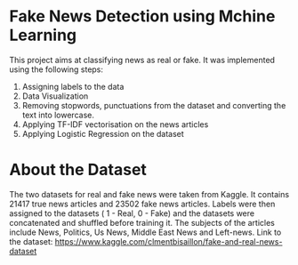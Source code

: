 # Fake News Detection using Mchine Learning
This project aims at classifying news as real or fake. It was implemented using the following steps:
1. Assigning labels to the data
2. Data Visualization
3. Removing stopwords, punctuations from the dataset and converting the text into lowercase.
4. Applying TF-IDF vectorisation on the news articles
5. Applying Logistic Regression on the dataset 

# About the Dataset
The two datasets for real and fake news were taken from Kaggle. It contains 21417 true news articles and 23502 fake news articles. Labels were then assigned to the datasets ( 1 - Real, 0 - Fake) and the datasets were concatenated and shuffled before training it. The subjects of the articles include News, Politics, Us News, Middle East News and Left-news. 
Link to the dataset: https://www.kaggle.com/clmentbisaillon/fake-and-real-news-dataset
